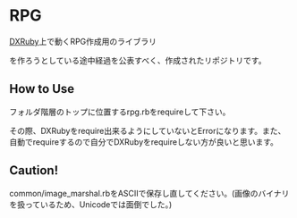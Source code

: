 ﻿RPG
===

[DXRuby](http://dxruby.sourceforge.jp/)上で動くRPG作成用のライブラリ

を作ろうとしている途中経過を公表すべく、作成されたリポジトリです。

How to Use
---

フォルダ階層のトップに位置するrpg.rbをrequireして下さい。

その際、DXRubyをrequire出来るようにしていないとErrorになります。また、自動でrequireするので自分でDXRubyをrequireしない方が良いと思います。

Caution!
---

common/image_marshal.rbをASCIIで保存し直してください。(画像のバイナリを扱っているため、Unicodeでは面倒でした。)